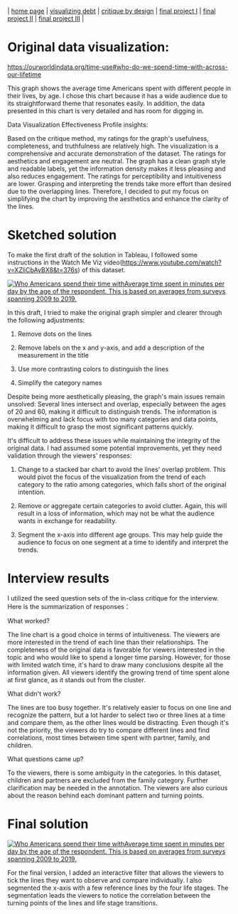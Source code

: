 | [home page](https://github.com/AshWang623/portfolio/blob/main/README.md) | [visualizing debt](/dataviz2.md) | [critique by design](/MakeoverMonday.md) | [final project I](/final_project_1.md) | [final project II](/final_project_1.md) | [final project III](final_project_3.md) |

# Original data visualization:
https://ourworldindata.org/time-use#who-do-we-spend-time-with-across-our-lifetime

This graph shows the average time Americans spent with different people in their lives, by age.
I chose this chart because it has a wide audience due to its straightforward theme that resonates easily. 
In addition, the data presented in this chart is very detailed and has room for digging in.

Data Visualization Effectiveness Profile insights:

Based on the critique method, my ratings for the graph's usefulness, completeness, and truthfulness are relatively high. The visualization is a comprehensive and accurate demonstration of the dataset. 
The ratings for aesthetics and engagement are neutral. The graph has a clean graph style and readable labels, yet the information density makes it less pleasing and also reduces engagement.
The ratings for perceptibility and intuitiveness are lower. Grasping and interpreting the trends take more effort than desired due to the overlapping lines.
Therefore, I decided to put my focus on simplifying the chart by improving the aesthetics and enhance the clarity of the lines.

# Sketched solution

To make the first draft of the solution in Tableau, I followed some instructions in the Watch Me Viz video(https://www.youtube.com/watch?v=XZliCbAyBX8&t=376s) of this dataset.

<div class='tableauPlaceholder' id='viz1726698209765' style='position: relative'><noscript><a href='#'><img alt='Who Americans spend their time withAverage time spent in minutes per day by the age of the respondent. This is based on averages from surveys spanning 2009 to 2019. ' src='https:&#47;&#47;public.tableau.com&#47;static&#47;images&#47;Bo&#47;Book1_17256444146430&#47;Sheet1&#47;1_rss.png' style='border: none' /></a></noscript><object class='tableauViz'  style='display:none;'><param name='host_url' value='https%3A%2F%2Fpublic.tableau.com%2F' /> <param name='embed_code_version' value='3' /> <param name='site_root' value='' /><param name='name' value='Book1_17256444146430&#47;Sheet1' /><param name='tabs' value='no' /><param name='toolbar' value='yes' /><param name='static_image' value='https:&#47;&#47;public.tableau.com&#47;static&#47;images&#47;Bo&#47;Book1_17256444146430&#47;Sheet1&#47;1.png' /> <param name='animate_transition' value='yes' /><param name='display_static_image' value='yes' /><param name='display_spinner' value='yes' /><param name='display_overlay' value='yes' /><param name='display_count' value='yes' /><param name='language' value='en-US' /><param name='filter' value='publish=yes' /></object></div>                
<script type='text/javascript'>                    
  var divElement = document.getElementById('viz1726698209765');                    
  var vizElement = divElement.getElementsByTagName('object')[0];                    vizElement.style.width='100%';vizElement.style.height=(divElement.offsetWidth*0.75)+'px';                    
  var scriptElement = document.createElement('script');                    
  scriptElement.src = 'https://public.tableau.com/javascripts/api/viz_v1.js';                    vizElement.parentNode.insertBefore(scriptElement, vizElement);                
</script>

In this draft, I tried to make the original graph simpler and clearer through the following adjustments:

1. Remove dots on the lines

2. Remove labels on the x and y-axis, and add a description of the measurement in the title

3. Use more contrasting colors to distinguish the lines

4. Simplify the category names

Despite being more aesthetically pleasing, the graph's main issues remain unsolved: Several lines intersect and overlap, especially between the ages of 20 and 60, making it difficult to distinguish trends. The information is overwhelming and lack focus with too many categories and data points, making it difficult to grasp the most significant patterns quickly. 

It's difficult to address these issues while maintaining the integrity of the original data. I had assumed some potential improvements, yet they need validation through the viewers' responses:

1. Change to a stacked bar chart to avoid the lines' overlap problem. This would pivot the focus of the visualization from the trend of each category to the ratio among categories, which falls short of the original intention.
   
2. Remove or aggregate certain categories to avoid clutter. Again, this will result in a loss of information, which may not be what the audience wants in exchange for readability.

3. Segment the x-axis into different age groups. This may help guide the audience to focus on one segment at a time to identify and interpret the trends.

# Interview results
I utilized the seed question sets of the in-class critique for the interview. Here is the summarization of responses：

What worked?

The line chart is a good choice in terms of intuitiveness. The viewers are more interested in the trend of each line than their relationships.
The completeness of the original data is favorable for viewers interested in the topic and who would like to spend a longer time parsing. However, for those with limited watch time, it's hard to draw many conclusions despite all the information given. All viewers identify the growing trend of time spent alone at first glance, as it stands out from the cluster.

What didn't work?

The lines are too busy together. It's relatively easier to focus on one line and recognize the pattern, but a lot harder to select two or three lines at a time and compare them, as the other lines would be distracting. Even though it's not the priority, the viewers do try to compare different lines and find correlations, most times between time spent with partner, family, and children.

What questions came up?

To the viewers, there is some ambiguity in the categories. In this dataset, children and partners are excluded from the family category. Further clarification may be needed in the annotation.
The viewers are also curious about the reason behind each dominant pattern and turning points.

# Final solution

<!DOCTYPE html>
<html lang="en">
<head>
    <meta charset="UTF-8">
    <meta name="viewport" content="width=device-width, initial-scale=1.0">
    <title>Tableau Embed Test</title>
</head>
<body>
    <!-- Tableau Embed Code Start -->
    <div class='tableauPlaceholder' id='viz1726712223515' style='position: relative'>
        <noscript>
            <a href='#'>
                <img alt='Who Americans spend their time withAverage time spent in minutes per day by the age of the respondent. This is based on averages from surveys spanning 2009 to 2019.'
                src='https://public.tableau.com/static/images/Bo/Book2_17267122058590/Sheet14/1_rss.png' style='border: none' />
            </a>
        </noscript>
        <object class='tableauViz'  style='display:none;'>
            <param name='host_url' value='https%3A%2F%2Fpublic.tableau.com%2F' /> 
            <param name='embed_code_version' value='3' /> 
            <param name='site_root' value='' />
            <param name='name' value='Book2_17267122058590/Sheet14' />
            <param name='tabs' value='no' />
            <param name='toolbar' value='yes' />
            <param name='static_image' value='https://public.tableau.com/static/images/Bo/Book2_17267122058590/Sheet14/1.png' />
            <param name='animate_transition' value='yes' />
            <param name='display_static_image' value='yes' />
            <param name='display_spinner' value='yes' />
            <param name='display_overlay' value='yes' />
            <param name='display_count' value='yes' />
            <param name='language' value='en-US' />
            <param name='filter' value='publish=yes' />
        </object>
    </div>                
    <script type='text/javascript'>
        var divElement = document.getElementById('viz1726712223515');                    
        var vizElement = divElement.getElementsByTagName('object')[0];                    
        vizElement.style.width='100%';
        vizElement.style.height=(divElement.offsetWidth*0.75)+'px';                    
        var scriptElement = document.createElement('script');                    
        scriptElement.src = 'https://public.tableau.com/javascripts/api/viz_v1.js';                    
        vizElement.parentNode.insertBefore(scriptElement, vizElement);                
    </script>
    <!-- Tableau Embed Code End -->
</body>
</html>

For the final version, I added an interactive filter that allows the viewers to tick the lines they want to observe and compare individually. I also segmented the x-axis with a few reference lines by the four life stages. The segmentation leads the viewers to notice the correlation between the turning points of the lines and life stage transitions.
